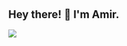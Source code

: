 
<h2> Hey there! 👋 I'm Amir. </h2>
<img align='left' src="https://github-readme-stats-5fdvlt3gq-ax00z.vercel.app/api?username=ax00z&show_icons=true&theme=tokyonight&count_private=true&include_all_commits=true&hide=stars,prs&custom_title=My+GitHub+Stats">

